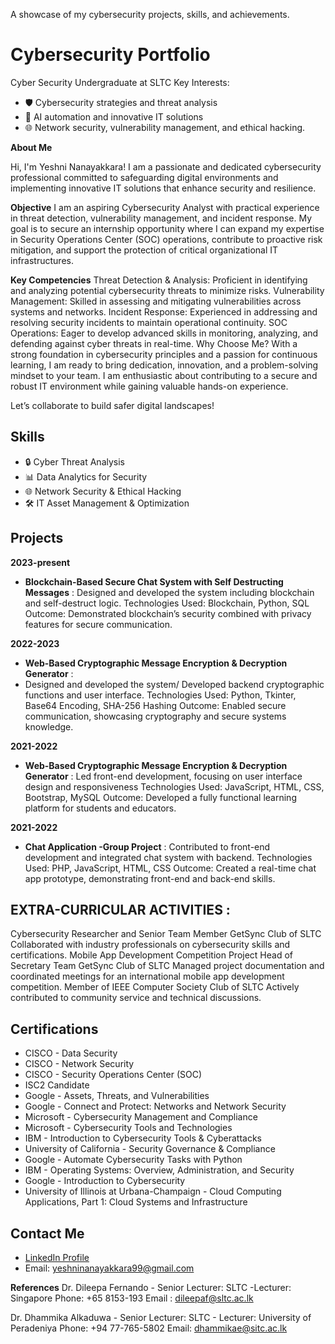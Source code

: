 A showcase of my cybersecurity projects, skills, and achievements.
# Cybersecurity Portfolio 

Cyber Security Undergraduate at SLTC Key Interests: 
- 🛡️ Cybersecurity strategies and threat analysis 
- 🤖 AI automation and innovative IT solutions 
- 🌐 Network security, vulnerability management, and ethical hacking.

**About Me**

Hi, I'm Yeshni Nanayakkara! I am a passionate and dedicated cybersecurity professional committed to safeguarding digital environments and implementing innovative IT solutions that enhance security and resilience.

**Objective**
I am an aspiring Cybersecurity Analyst with practical experience in threat detection, vulnerability management, and incident response. My goal is to secure an internship opportunity where I can expand my expertise in Security Operations Center (SOC) operations, contribute to proactive risk mitigation, and support the protection of critical organizational IT infrastructures.

**Key Competencies**
Threat Detection & Analysis: Proficient in identifying and analyzing potential cybersecurity threats to minimize risks.
Vulnerability Management: Skilled in assessing and mitigating vulnerabilities across systems and networks.
Incident Response: Experienced in addressing and resolving security incidents to maintain operational continuity.
SOC Operations: Eager to develop advanced skills in monitoring, analyzing, and defending against cyber threats in real-time.
Why Choose Me?
With a strong foundation in cybersecurity principles and a passion for continuous learning, I am ready to bring dedication, innovation, and a problem-solving mindset to your team. I am enthusiastic about contributing to a secure and robust IT environment while gaining valuable hands-on experience.

Let’s collaborate to build safer digital landscapes!

## Skills  
- 🔒 Cyber Threat Analysis  
- 📊 Data Analytics for Security  
- 🌐 Network Security & Ethical Hacking  
- 🛠️ IT Asset Management & Optimization

## Projects

**2023-present**
- **Blockchain-Based Secure Chat System with Self Destructing Messages** :
Designed and developed the system including blockchain and self-destruct logic.
Technologies Used: Blockchain, Python, SQL
Outcome: Demonstrated blockchain’s security combined with privacy features for secure communication.

**2022-2023**
- **Web-Based Cryptographic Message Encryption & Decryption Generator** :
- Designed and developed the system/ Developed backend cryptographic functions and user interface.
Technologies Used:  Python, Tkinter, Base64 Encoding, SHA-256 Hashing
Outcome: Enabled secure communication, showcasing cryptography and secure systems knowledge.

**2021-2022**
 - **Web-Based Cryptographic Message Encryption & Decryption Generator** : 
Led front-end development, focusing on user interface design and responsiveness
Technologies Used: JavaScript, HTML, CSS, Bootstrap, MySQL
Outcome: Developed a fully functional learning platform for students and educators.

**2021-2022**
- **Chat Application -Group Project** :
Contributed to front-end development and integrated chat system with backend.
Technologies Used: PHP, JavaScript, HTML, CSS
Outcome: Created a real-time chat app prototype, demonstrating front-end and back-end skills.

## EXTRA-CURRICULAR ACTIVITIES :

Cybersecurity Researcher and Senior Team Member GetSync Club of SLTC Collaborated with industry professionals on cybersecurity skills and certifications. Mobile App Development Competition Project Head of Secretary Team GetSync Club of SLTC Managed project documentation and coordinated meetings for an international mobile app development competition. Member of IEEE Computer Society Club of SLTC Actively contributed to community service and technical discussions.
 
## Certifications 
- CISCO - Data Security
- CISCO - Network Security
- CISCO - Security Operations Center (SOC)
- ISC2 Candidate
- Google - Assets, Threats, and Vulnerabilities
- Google - Connect and Protect: Networks and Network Security
- Microsoft - Cybersecurity Management and Compliance
- Microsoft - Cybersecurity Tools and Technologies
- IBM - Introduction to Cybersecurity Tools & Cyberattacks
- University of California - Security Governance & Compliance
- Google - Automate Cybersecurity Tasks with Python
- IBM - Operating Systems: Overview, Administration, and Security
- Google - Introduction to Cybersecurity
- University of Illinois at Urbana-Champaign - Cloud Computing Applications, Part 1: Cloud Systems and Infrastructure

## Contact Me
- [LinkedIn Profile](https://it.linkedin.com/in/yeshninanayakkara) 
- Email: yeshninanayakkara99@gmail.com

**References**
Dr. Dileepa Fernando - Senior Lecturer: SLTC -Lecturer: Singapore
Phone: +65 8153-193
Email : dileepaf@sltc.ac.lk

Dr. Dhammika Alkaduwa - Senior Lecturer: SLTC - Lecturer: University of Peradeniya
Phone: +94  77-765-5802
Email: dhammikae@sitc.ac.lk

